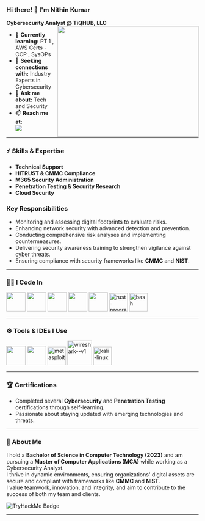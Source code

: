 ### Hi there! 👋 I'm **Nithin Kumar**  
**Cybersecurity Analyst @ TiQHUB, LLC**  
<img align="right" width="370" height="290" src="https://i.pinimg.com/originals/2d/7e/7d/2d7e7de6f5f74b8ac83e72f17afded2d.jpg">  

- 🌱 **Currently learning:** PT 1 , AWS Certs - CCP , SysOPs
- 🤔 **Seeking connections with:** Industry Experts in Cybersecurity  
- 💬 **Ask me about:** Tech and Security  
- 📫 **Reach me at:**  
  [<img src="https://img.shields.io/badge/LinkedIn-0077B5?style=for-the-badge&logo=linkedin&logoColor=white" />](https://www.linkedin.com/in/cybernithin)  

---

### ⚡ Skills & Expertise  
- **Technical Support**  
- **HITRUST & CMMC Compliance**  
- **M365 Security Administration**  
- **Penetration Testing & Security Research**  
- **Cloud Security**  

### Key Responsibilities  
- Monitoring and assessing digital footprints to evaluate risks.  
- Enhancing network security with advanced detection and prevention.  
- Conducting comprehensive risk analyses and implementing countermeasures.  
- Delivering security awareness training to strengthen vigilance against cyber threats.  
- Ensuring compliance with security frameworks like **CMMC** and **NIST**.  

---

### 👨‍💻 I Code In  
<img height="50" width="50" src="https://img.icons8.com/color/48/000000/python.png" />  <img height="50" width="50" src="https://img.icons8.com/color/48/000000/c-programming.png" />  <img height="50" width="50" src="https://img.icons8.com/color/48/000000/java-coffee-cup-logo.png" />  <img height="50" width="50" src="https://img.icons8.com/color/48/000000/html-5.png" />  <img height="50" width="50" src="https://img.icons8.com/color/48/000000/css3.png" />  <img height="48" width="48" src="https://img.icons8.com/color/48/rust-programming-language.png" alt="rust-programming-language"/>  <img height="48" width="48" src="https://img.icons8.com/color/48/bash.png" alt="bash"/>  

---

### ⚙️ Tools & IDEs I Use  
<img height="50" width="50" src="https://img.icons8.com/color/48/000000/visual-studio-code-2019.png"/>  <img height="50" width="50" src="https://img.icons8.com/color/50/000000/git.png"/>  <img height="48" width="48" src="https://img.icons8.com/fluency/48/metasploit.png" alt="metasploit"/>  <img height="64" width="64" src="https://img.icons8.com/nolan/64/wireshark--v1.png" alt="wireshark--v1"/>  <img height="48" width="48" src="https://img.icons8.com/color/48/kali-linux.png" alt="kali-linux"/>  

---

### 🏆 Certifications  
- Completed several **Cybersecurity** and **Penetration Testing** certifications through self-learning.  
- Passionate about staying updated with emerging technologies and threats.  

---

### 🌟 About Me  
I hold a **Bachelor of Science in Computer Technology (2023)** and am pursuing a **Master of Computer Applications (MCA)** while working as a Cybersecurity Analyst.  
I thrive in dynamic environments, ensuring organizations' digital assets are secure and compliant with frameworks like **CMMC** and **NIST**.  
I value teamwork, innovation, and integrity, and aim to contribute to the success of both my team and clients.  

![TryHackMe Badge](https://tryhackme-badges.s3.amazonaws.com/thecyber.insane.png)  

--- 

